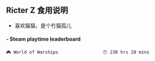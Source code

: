 ## Ricter Z 食用说明
- 喜欢猫猫，是个冇猫孤儿

<!-- steam-box start -->
#### - Steam playtime leaderboard
```text
🎮 World of Warships                 🕘 238 hrs 20 mins
```
<!-- Powered by https://github.com/YouEclipse/steam-box . -->
<!-- steam-box end -->
